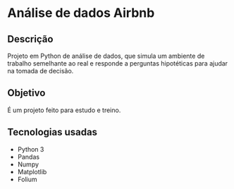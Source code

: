 # Análise de dados Airbnb

## Descrição

Projeto em Python de análise de dados, que simula um ambiente de trabalho semelhante ao real e responde a perguntas hipotéticas para ajudar na tomada de decisão.

## Objetivo

É um projeto feito para estudo e treino. 

## Tecnologias usadas

* Python 3
* Pandas
* Numpy
* Matplotlib
* Folium

